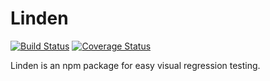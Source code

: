 # Linden
[![Build Status](https://travis-ci.org/chrisakakay/linden.svg?branch=master)](https://travis-ci.org/chrisakakay/linden)
[![Coverage Status](https://coveralls.io/repos/github/chrisakakay/linden/badge.svg?branch=master)](https://coveralls.io/github/chrisakakay/linden?branch=master)

Linden is an npm package for easy visual regression testing.
